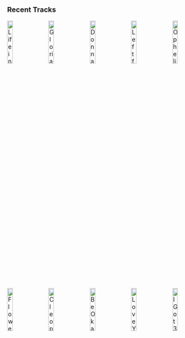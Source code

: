 ### Recent Tracks
[<img src='https://lastfm.freetls.fastly.net/i/u/300x300/bfa702d934b07342170de1704c72ec65.png' width='16%' height='16%' alt='Life in the City'>](https://www.last.fm/music/the%2blumineers/_/life%2bin%2bthe%2bcity)&nbsp;&nbsp;&nbsp;&nbsp;[<img src='https://lastfm.freetls.fastly.net/i/u/300x300/5db20092a57228723170524fb0e6e9e2.png' width='16%' height='16%' alt='Gloria'>](https://www.last.fm/music/the%2blumineers/_/gloria)&nbsp;&nbsp;&nbsp;&nbsp;[<img src='https://lastfm.freetls.fastly.net/i/u/300x300/c526d3f3a95fc7595a680e9352a3c1d5.png' width='16%' height='16%' alt='Donna'>](https://www.last.fm/music/the%2blumineers/_/donna)&nbsp;&nbsp;&nbsp;&nbsp;[<img src='https://lastfm.freetls.fastly.net/i/u/300x300/5d12cb2376032f9cc3f25efd5c834c98.png' width='16%' height='16%' alt='Left for Denver'>](https://www.last.fm/music/the%2blumineers/_/left%2bfor%2bdenver)&nbsp;&nbsp;&nbsp;&nbsp;[<img src='https://lastfm.freetls.fastly.net/i/u/300x300/ea77f864eff0a4283fa30b8edade7ddb.png' width='16%' height='16%' alt='Ophelia'>](https://www.last.fm/music/the%2blumineers/_/ophelia)&nbsp;&nbsp;&nbsp;&nbsp;<br>[<img src='https://lastfm.freetls.fastly.net/i/u/300x300/d729c74038524c40b775b11d3a51855d.png' width='16%' height='16%' alt='Flowers in Your Hair'>](https://www.last.fm/music/the%2blumineers/_/flowers%2bin%2byour%2bhair)&nbsp;&nbsp;&nbsp;&nbsp;[<img src='https://lastfm.freetls.fastly.net/i/u/300x300/ea77f864eff0a4283fa30b8edade7ddb.png' width='16%' height='16%' alt='Cleopatra'>](https://www.last.fm/music/the%2blumineers/_/cleopatra)&nbsp;&nbsp;&nbsp;&nbsp;[<img src='https://lastfm.freetls.fastly.net/i/u/300x300/3e65c16ddeb641c1c1ec5419b6e0b819.png' width='16%' height='16%' alt='Be Okay'>](https://www.last.fm/music/oh%2bhoney/_/be%2bokay)&nbsp;&nbsp;&nbsp;&nbsp;[<img src='https://lastfm.freetls.fastly.net/i/u/300x300/d570d7c940eb4090bbcfde8b5ec63a98.png' width='16%' height='16%' alt='Love You When Im Drunk'>](https://www.last.fm/music/mika/_/love%2byou%2bwhen%2bi%2527m%2bdrunk)&nbsp;&nbsp;&nbsp;&nbsp;[<img src='https://lastfm.freetls.fastly.net/i/u/300x300/0791d6e543ae3513f4f364c9b43fc816.png' width='16%' height='16%' alt='I Got 3'>](https://www.last.fm/music/jack%2bgray/_/i%2bgot%2b3)&nbsp;&nbsp;&nbsp;&nbsp;<br>